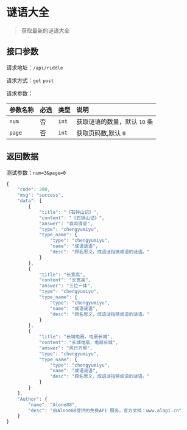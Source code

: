 # 谜语大全

> 获取最新的谜语大全

## 接口参数

请求地址：`/api/riddle`

请求方式：`get` `post`

请求参数：

| 参数名称 | 必选 | 类型 | 说明 |
| :--- | :--- | :--- | :--- |
| `num` | 否 | `int` | 获取谜语的数量，默认 `10`  条 |
| `page` | 否 | `int` | 获取页码数,默认 `0` |

## 返回数据

测试参数：`num=3&page=0`

```javascript
{
    "code": 200,
    "msg": "success",
    "data": [
        {
            "title": "《石钟山记》",
            "content": "《石钟山记》",
            "answer": "自鸣得意",
            "type": "chengyumiyu",
            "type_name": {
                "type": "chengyumiyu",
                "name": "成语谜语",
                "desc": "顾名思义，成语谜指猜成语的谜语。"
            }
        },
        {
            "title": "长宽高",
            "content": "长宽高",
            "answer": "三位一体",
            "type": "chengyumiyu",
            "type_name": {
                "type": "chengyumiyu",
                "name": "成语谜语",
                "desc": "顾名思义，成语谜指猜成语的谜语。"
            }
        },
        {
            "title": "长城电扇，电扇长城",
            "content": "长城电扇，电扇长城",
            "answer": "风行万里",
            "type": "chengyumiyu",
            "type_name": {
                "type": "chengyumiyu",
                "name": "成语谜语",
                "desc": "顾名思义，成语谜指猜成语的谜语。"
            }
        }
    ],
    "Author": {
        "name": "Alone88",
        "desc": "由Alone88提供的免费API 服务，官方文档：www.alapi.cn"
    }
}
```


